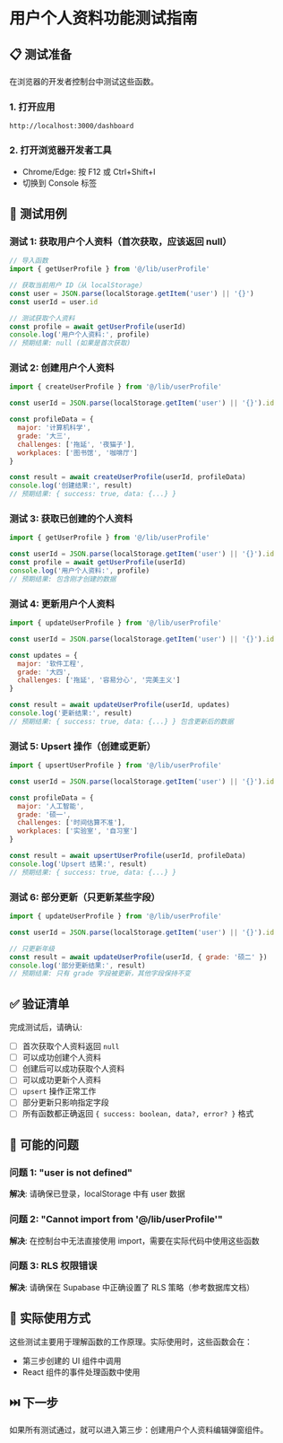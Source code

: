# 用户个人资料功能测试指南

## 📋 测试准备

在浏览器的开发者控制台中测试这些函数。

### 1. 打开应用
```
http://localhost:3000/dashboard
```

### 2. 打开浏览器开发者工具
- Chrome/Edge: 按 F12 或 Ctrl+Shift+I
- 切换到 Console 标签

## 🧪 测试用例

### 测试 1: 获取用户个人资料（首次获取，应该返回 null）

```javascript
// 导入函数
import { getUserProfile } from '@/lib/userProfile'

// 获取当前用户 ID（从 localStorage）
const user = JSON.parse(localStorage.getItem('user') || '{}')
const userId = user.id

// 测试获取个人资料
const profile = await getUserProfile(userId)
console.log('用户个人资料:', profile)
// 预期结果: null (如果是首次获取)
```

### 测试 2: 创建用户个人资料

```javascript
import { createUserProfile } from '@/lib/userProfile'

const userId = JSON.parse(localStorage.getItem('user') || '{}').id

const profileData = {
  major: '计算机科学',
  grade: '大三',
  challenges: ['拖延', '夜猫子'],
  workplaces: ['图书馆', '咖啡厅']
}

const result = await createUserProfile(userId, profileData)
console.log('创建结果:', result)
// 预期结果: { success: true, data: {...} }
```

### 测试 3: 获取已创建的个人资料

```javascript
import { getUserProfile } from '@/lib/userProfile'

const userId = JSON.parse(localStorage.getItem('user') || '{}').id
const profile = await getUserProfile(userId)
console.log('用户个人资料:', profile)
// 预期结果: 包含刚才创建的数据
```

### 测试 4: 更新用户个人资料

```javascript
import { updateUserProfile } from '@/lib/userProfile'

const userId = JSON.parse(localStorage.getItem('user') || '{}').id

const updates = {
  major: '软件工程',
  grade: '大四',
  challenges: ['拖延', '容易分心', '完美主义']
}

const result = await updateUserProfile(userId, updates)
console.log('更新结果:', result)
// 预期结果: { success: true, data: {...} } 包含更新后的数据
```

### 测试 5: Upsert 操作（创建或更新）

```javascript
import { upsertUserProfile } from '@/lib/userProfile'

const userId = JSON.parse(localStorage.getItem('user') || '{}').id

const profileData = {
  major: '人工智能',
  grade: '硕一',
  challenges: ['时间估算不准'],
  workplaces: ['实验室', '自习室']
}

const result = await upsertUserProfile(userId, profileData)
console.log('Upsert 结果:', result)
// 预期结果: { success: true, data: {...} }
```

### 测试 6: 部分更新（只更新某些字段）

```javascript
import { updateUserProfile } from '@/lib/userProfile'

const userId = JSON.parse(localStorage.getItem('user') || '{}').id

// 只更新年级
const result = await updateUserProfile(userId, { grade: '硕二' })
console.log('部分更新结果:', result)
// 预期结果: 只有 grade 字段被更新，其他字段保持不变
```

## ✅ 验证清单

完成测试后，请确认:

- [ ] 首次获取个人资料返回 `null`
- [ ] 可以成功创建个人资料
- [ ] 创建后可以成功获取个人资料
- [ ] 可以成功更新个人资料
- [ ] `upsert` 操作正常工作
- [ ] 部分更新只影响指定字段
- [ ] 所有函数都正确返回 `{ success: boolean, data?, error? }` 格式

## 🐛 可能的问题

### 问题 1: "user is not defined"
**解决**: 请确保已登录，localStorage 中有 user 数据

### 问题 2: "Cannot import from '@/lib/userProfile'"
**解决**: 在控制台中无法直接使用 import，需要在实际代码中使用这些函数

### 问题 3: RLS 权限错误
**解决**: 请确保在 Supabase 中正确设置了 RLS 策略（参考数据库文档）

## 📝 实际使用方式

这些测试主要用于理解函数的工作原理。实际使用时，这些函数会在：
- 第三步创建的 UI 组件中调用
- React 组件的事件处理函数中使用

## ⏭️ 下一步

如果所有测试通过，就可以进入第三步：创建用户个人资料编辑弹窗组件。






